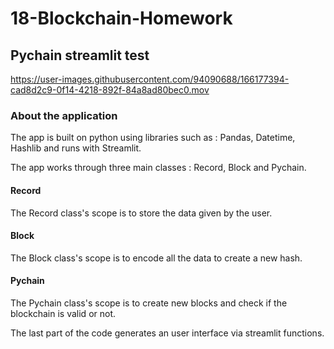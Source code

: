 # 18-Blockchain-Homework
## Pychain streamlit test
https://user-images.githubusercontent.com/94090688/166177394-cad8d2c9-0f14-4218-892f-84a8ad80bec0.mov

### About the application
The app is built on python using libraries such as : Pandas, Datetime, Hashlib and runs with Streamlit.

The app works through three main classes : Record, Block and Pychain.

#### Record
The Record class's scope is to store the data given by the user.

#### Block
The Block class's scope is to encode all the data to create a new hash.

#### Pychain
The Pychain class's scope is to create new blocks and check if the blockchain is valid or not.


The last part of the code generates an user interface via streamlit functions.
